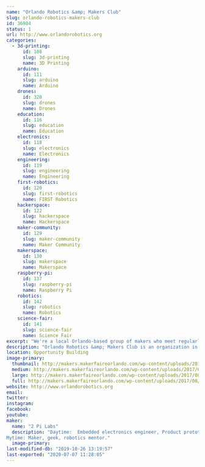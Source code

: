 ```yaml
---
name: "Orlando Robotics &amp; Makers Club"
slug: orlando-robotics-makers-club
id: 36984
status: 1
url: http://www.orlandorobotics.org
categories:
  - 3d-printing:
      id: 108
      slug: 3d-printing
      name: 3D Printing
    arduino:
      id: 111
      slug: arduino
      name: Arduino
    drones:
      id: 320
      slug: drones
      name: Drones
    education:
      id: 116
      slug: education
      name: Education
    electronics:
      id: 118
      slug: electronics
      name: Electronics
    engineering:
      id: 119
      slug: engineering
      name: Engineering
    first-robotics:
      id: 120
      slug: first-robotics
      name: FIRST Robotics
    hackerspace:
      id: 122
      slug: hackerspace
      name: Hackerspace
    maker-community:
      id: 129
      slug: maker-community
      name: Maker Community
    makerspace:
      id: 130
      slug: makerspace
      name: Makerspace
    raspberry-pi:
      id: 137
      slug: raspberry-pi
      name: Raspberry Pi
    robotics:
      id: 142
      slug: robotics
      name: Robotics
    science-fair:
      id: 141
      slug: science-fair
      name: Science Fair
excerpt: "We're a local Orlando-based group of makers who meet regularly to discuss, share ideas and work on robotics, electronics, Arduinos, 3D-printing, FPV drones, and other techie activities."
description: "Orlando Robotics &amp; Makers Club is an organization in central Orlando made up of over 680 makers of all ages who meet monthly to discuss techie activities such as robotics, 3D-printing, electronics, Arduinos, FPV drones, and several other technical topics.  We meet at the Melrose center in the downtown Orlando library and also at MakerFX Makerspace.  There is no charge for out meetings."
location: Opportunity Building
image-primary:
  thumbnail: http://makers.makerfaireorlando.com/wp-content/uploads/2017/08/ORMC-Logo-highres_369326132-150x150.jpeg
  medium: http://makers.makerfaireorlando.com/wp-content/uploads/2017/08/ORMC-Logo-highres_369326132-300x298.jpeg
  large: http://makers.makerfaireorlando.com/wp-content/uploads/2017/08/ORMC-Logo-highres_369326132.jpeg
  full: http://makers.makerfaireorlando.com/wp-content/uploads/2017/08/ORMC-Logo-highres_369326132.jpeg
website: http://www.orlandorobotics.org
email: 
twitter: 
instagram: 
facebook: 
youtube: 
maker:
  name: "2 Pi Labs"
  description: "Daytime:  Embedded electronics engineer, Product prototyper.
Mytime: Maker, geek, robotics mentor."
  image-primary: 
last-modified-db: "2019-10-26 13:19:57"
last-exported: "2020-07-07 11:28:05"
---
```

